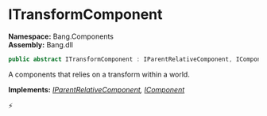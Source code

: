 # ITransformComponent

**Namespace:** Bang.Components \
**Assembly:** Bang.dll

```csharp
public abstract ITransformComponent : IParentRelativeComponent, IComponent
```

A components that relies on a transform within a world.

**Implements:** _[IParentRelativeComponent](../..//Bang/Components/IParentRelativeComponent.html), [IComponent](../..//Bang/Components/IComponent.html)_



⚡